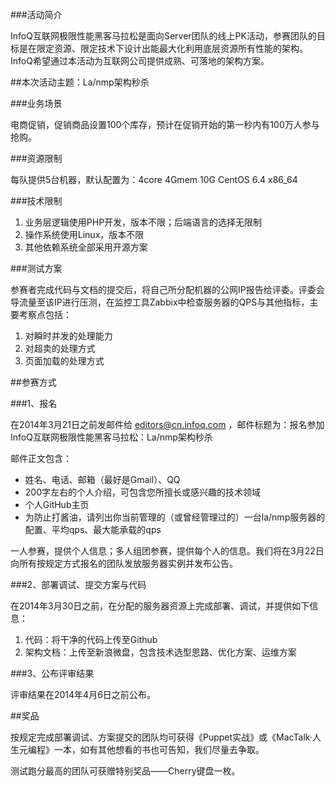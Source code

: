 ###活动简介

InfoQ互联网极限性能黑客马拉松是面向Server团队的线上PK活动，参赛团队的目标是在限定资源、限定技术下设计出能最大化利用底层资源所有性能的架构。InfoQ希望通过本活动为互联网公司提供成熟、可落地的架构方案。

##本次活动主题：La/nmp架构秒杀

###业务场景

电商促销，促销商品设置100个库存，预计在促销开始的第一秒内有100万人参与抢购。

###资源限制

每队提供5台机器，默认配置为：4core 4Gmem 10G CentOS 6.4 x86_64

###技术限制

1. 业务层逻辑使用PHP开发，版本不限；后端语言的选择无限制
2. 操作系统使用Linux，版本不限
3. 其他依赖系统全部采用开源方案

###测试方案

参赛者完成代码与文档的提交后，将自己所分配机器的公网IP报告给评委。评委会导流量至该IP进行压测，在监控工具Zabbix中检查服务器的QPS与其他指标，主要考察点包括：

1. 对瞬时并发的处理能力
2. 对超卖的处理方式
3. 页面加载的处理方式

##参赛方式

###1、报名

在2014年3月21日之前发邮件给 editors@cn.infoq.com ，邮件标题为：报名参加InfoQ互联网极限性能黑客马拉松：La/nmp架构秒杀

邮件正文包含：

* 姓名、电话、邮箱（最好是Gmail）、QQ
* 200字左右的个人介绍，可包含您所擅长或感兴趣的技术领域
* 个人GitHub主页
* 为防止打酱油，请列出你当前管理的（或曾经管理过的）一台la/nmp服务器的配置、平均qps、最大能承载的qps

一人参赛，提供个人信息；多人组团参赛，提供每个人的信息。我们将在3月22日向所有按规定方式报名的团队发放服务器实例并发布公告。

###2、部署调试、提交方案与代码

在2014年3月30日之前，在分配的服务器资源上完成部署、调试，并提供如下信息：

1. 代码：将干净的代码上传至Github
2. 架构文档：上传至新浪微盘，包含技术选型思路、优化方案、运维方案

###3、公布评审结果

评审结果在2014年4月6日之前公布。

##奖品

按规定完成部署调试、方案提交的团队均可获得《Puppet实战》或《MacTalk·人生元编程》一本，如有其他想看的书也可告知，我们尽量去争取。

测试跑分最高的团队可获赠特别奖品——Cherry键盘一枚。
